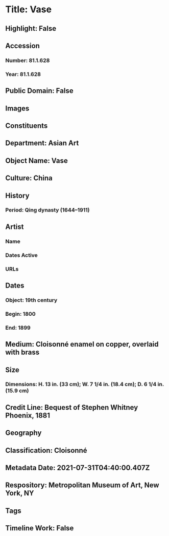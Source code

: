 # Title: Vase
## Highlight: False
## Accession
### Number: 81.1.628
### Year: 81.1.628
## Public Domain: False
## Images
## Constituents
## Department: Asian Art
## Object Name: Vase
## Culture: China
## History
### Period: Qing dynasty (1644–1911)
## Artist
### Name
### Dates Active
### URLs
## Dates
### Object: 19th century
### Begin: 1800
### End: 1899
## Medium: Cloisonné enamel on copper, overlaid with brass
## Size
### Dimensions: H. 13 in. (33 cm); W. 7 1/4 in. (18.4 cm); D. 6 1/4 in. (15.9 cm)
## Credit Line: Bequest of Stephen Whitney Phoenix, 1881
## Geography
## Classification: Cloisonné
## Metadata Date: 2021-07-31T04:40:00.407Z
## Respository: Metropolitan Museum of Art, New York, NY
## Tags
## Timeline Work: False